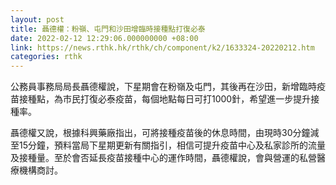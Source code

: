 ```yaml
---
layout: post
title: 聶德權：粉嶺、屯門和沙田增臨時接種點打復必泰
date: 2022-02-12 12:29:06.000000000 +08:00
link: https://news.rthk.hk/rthk/ch/component/k2/1633324-20220212.htm
categories: rthk
---
```


公務員事務局局長聶德權說，下星期會在粉嶺及屯門，其後再在沙田，新增臨時疫苗接種點，為市民打復必泰疫苗，每個地點每日可打1000針，希望進一步提升接種率。

聶德權又說，根據科興藥廠指出，可將接種疫苗後的休息時間，由現時30分鐘減至15分鐘，預料當局下星期更新有關指引，相信可提升疫苗中心及私家診所的流量及接種量。至於會否延長疫苗接種中心的運作時間，聶德權說，會與營運的私營醫療機構商討。

